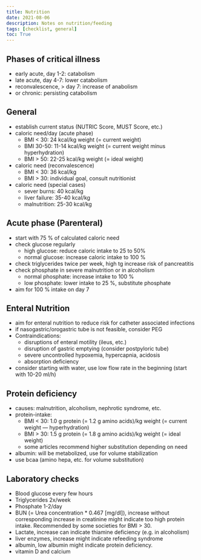 ```yaml
---
title: Nutrition
date: 2021-08-06
description: Notes on nutrition/feeding
tags: [checklist, general]
toc: True
---
```


## Phases of critical illness

- early acute, day 1-2: catabolism
- late acute, day 4-7: lower catabolism
- reconvalescence, > day 7: increase of anabolism
- or chronic: persisting catabolism

## General

- establish current status (NUTRIC Score, MUST Score, etc.)
- caloric need/day (acute phase)
  - BMI < 30: 24 kcal/kg weight (= current weight)
  - BMI 30-50: 11-14 kcal/kg weight (= current weight minus hyperhydration)
  - BMI > 50: 22-25 kcal/kg weight (= ideal weight)
- caloric need (reconvalescence)
  - BMI < 30: 36 kcal/kg
  - BMI > 30: individual goal, consult nutritionist  
- caloric need (special cases)
  - sever burns: 40 kcal/kg
  - liver failure: 35-40 kcal/kg
  - malnutrition: 25-30 kcal/kg

## Acute phase (Parenteral)

- start with 75 % of calculated caloric need
- check glucose regularly
  - high glucose: reduce caloric intake to 25 to 50%
  - normal glucose: increase caloric intake to 100 %
- check triglycerides twice per week, high tg increase risk of pancreatitis
- check phosphate in severe malnutrition or in alcoholism
  - normal phosphate: increase intake to 100 %
  - low phosphate: lower intake to 25 %, substitute phosphate
- aim for 100 % intake on day 7

## Enteral Nutrition

- aim for enteral nutrition to reduce risk for catheter associated infections
- if nasogastric/orogastric tube is not feasible, consider PEG
- Contraindications:
  - disruptions of enteral motility (ileus, etc.)
  - disruption of gastric emptying (consider postpyloric tube)
  - severe uncontrolled hypoxemia, hypercapnia, acidosis
  - absorption deficiency
- consider starting with water, use low flow rate in the beginning (start with 10-20 ml/h)

## Protein deficiency

- causes: malnutrition, alcoholism, nephrotic syndrome, etc.
- protein-intake:
  - BMI < 30: 1.0 g protein (= 1.2 g amino acids)/kg weight (= current weight — hyperhydration)
  - BMI > 30: 1.5 g protein (= 1.8 g amino acids)/kg weight (= ideal weight)
  - some articles recommend higher substitution depending on need
- albumin: will be metabolized, use for volume stabilization
- use bcaa (amino hepa, etc. for volume substitution)

## Laboratory checks

- Blood glucose every few hours
- Triglycerides 2x/week
- Phosphate 1-2/day
- BUN (= Urea concentration * 0.467 [mg/dl]), increase without corresponding increase in creatinine might indicate too high protein intake. Recommended by some societies for BMI > 30.
- Lactate, increase can indicate thiamine deficiency (e.g. in alcoholism)
- liver enzymes, increase might indicate refeeding syndrome
- albumin, low albumin might indicate protein deficiency.
- vitamin D and calcium
